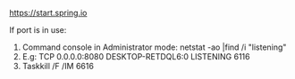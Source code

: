 https://start.spring.io </br>

If port is in use:</br>
1. Command console in Administrator mode: netstat -ao |find /i "listening"</br>
2. E.g: TCP    0.0.0.0:8080           DESKTOP-RETDQL6:0      LISTENING       6116</br>
3. Taskkill /F /IM 6616
